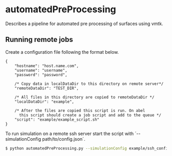 # automatedPreProcessing
Describes a pipeline for automated pre processing of surfaces using vmtk.


## Running remote jobs
Create a configuration file following the format below. 
```
{
    "hostname": "host.name.com",
    "username": "username",
    "password": "password",

    /* Copy data in localDataDir to this directory on remote server*/
    "remoteDataDir": "TEST_DIR",

    /* All files in this directory are copied to remoteDataDir */
    "localDataDir": "example",

    /* After the files are copied this script is run. On abel
      this script should create a job script and add to the queue */
    "script": "example/example_script.sh"
}
```

To run simulation on a remote ssh server start the script with ´--simulationConfig path/to/config.json´.

```bash
$ python automatedPreProcessing.py --simulationConfig example/ssh_config.json
```
